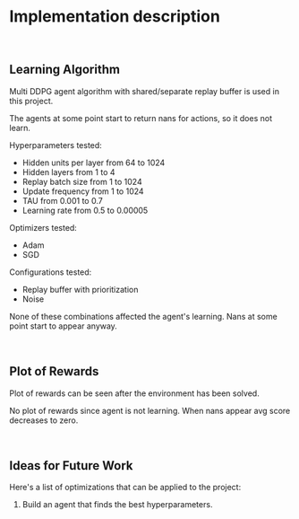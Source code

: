 # Implementation description

</br>

## Learning Algorithm

Multi DDPG agent algorithm with shared/separate replay buffer is used in this project. 

The agents at some point start to return nans for actions, so it does not learn.

Hyperparameters tested:
* Hidden units per layer from 64 to 1024
* Hidden layers from 1 to 4
* Replay batch size from 1 to 1024
* Update frequency from 1 to 1024
* TAU from  0.001 to 0.7
* Learning rate from 0.5 to 0.00005

Optimizers tested:
* Adam
* SGD

Configurations tested:
* Replay buffer with prioritization
* Noise

None of these combinations affected the agent's learning. Nans at some point start to appear anyway.

</br>

## Plot of Rewards
Plot of rewards can be seen after the environment has been solved.

No plot of rewards since agent is not learning. When nans appear avg score decreases to zero.

</br>

## Ideas for Future Work
Here's a list of optimizations that can be applied to the project:
1. Build an agent that finds the best hyperparameters.
